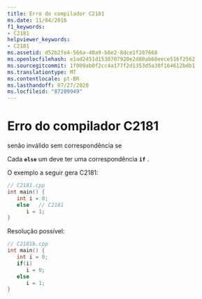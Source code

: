 ```yaml
---
title: Erro do compilador C2181
ms.date: 11/04/2016
f1_keywords:
- C2181
helpviewer_keywords:
- C2181
ms.assetid: d52b2fe4-566a-40a9-b8e2-8dce1f287668
ms.openlocfilehash: e1ad2451d1530707920e2d80ab68eece516f2562
ms.sourcegitcommit: 1f009ab0f2cc4a177f2d1353d5a38f164612bdb1
ms.translationtype: MT
ms.contentlocale: pt-BR
ms.lasthandoff: 07/27/2020
ms.locfileid: "87209949"
---
```

# <a name="compiler-error-c2181"></a>Erro do compilador C2181

senão inválido sem correspondência se

Cada **`else`** um deve ter uma correspondência **`if`** .

O exemplo a seguir gera C2181:

```cpp
// C2181.cpp
int main() {
   int i = 0;
   else   // C2181
      i = 1;
}
```

Resolução possível:

```cpp
// C2181b.cpp
int main() {
   int i = 0;
   if(i)
      i = 0;
   else
      i = 1;
}
```
